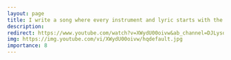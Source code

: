 ```yaml
---
layout: page
title: I write a song where every instrument and lyric starts with the letter U
description: 
redirect: https://www.youtube.com/watch?v=XWydU00oivw&ab_channel=DJLysosome
img: https://img.youtube.com/vi/XWydU00oivw/hqdefault.jpg
importance: 8
---
```

